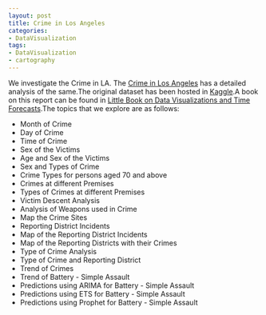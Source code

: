 ```yaml
---
layout: post
title: Crime in Los Angeles
categories: 
- DataVisualization
tags:
- DataVisualization
- cartography
---
```

We investigate the Crime in LA. The  <a href="{{ site.url2 }}/public/dataviz/EDALACrimesForWebSite.html">Crime in Los Angeles</a> has a detailed analysis of the same.The original dataset has been hosted in [Kaggle](https://www.kaggle.com/cityofLA/crime-in-los-angeles).A book on this report can be found in [Little Book on Data Visualizations and Time Forecasts](https://ambarishg.github.io/public/LittleBookDataViz/).The topics that we explore are as follows:           

* Month of Crime      
* Day of Crime          
* Time of Crime          
* Sex of the Victims                  
* Age and Sex of the Victims                    
* Sex and Types of Crime                    
* Crime Types for persons aged 70 and above                    
* Crimes at different Premises                      
* Types of Crimes at different Premises                 
* Victim Descent Analysis                        
* Analysis of Weapons used in Crime                     
* Map the Crime Sites                      
* Reporting District Incidents                     
* Map of the Reporting District Incidents                  
* Map of the Reporting Districts with their Crimes                  
* Type of Crime Analysis                        
* Type of Crime and Reporting District                       
* Trend of Crimes                         
* Trend of Battery - Simple Assault                     
* Predictions using ARIMA for Battery - Simple Assault                
* Predictions using ETS for Battery - Simple Assault                  
* Predictions using Prophet for Battery - Simple Assault                                    


